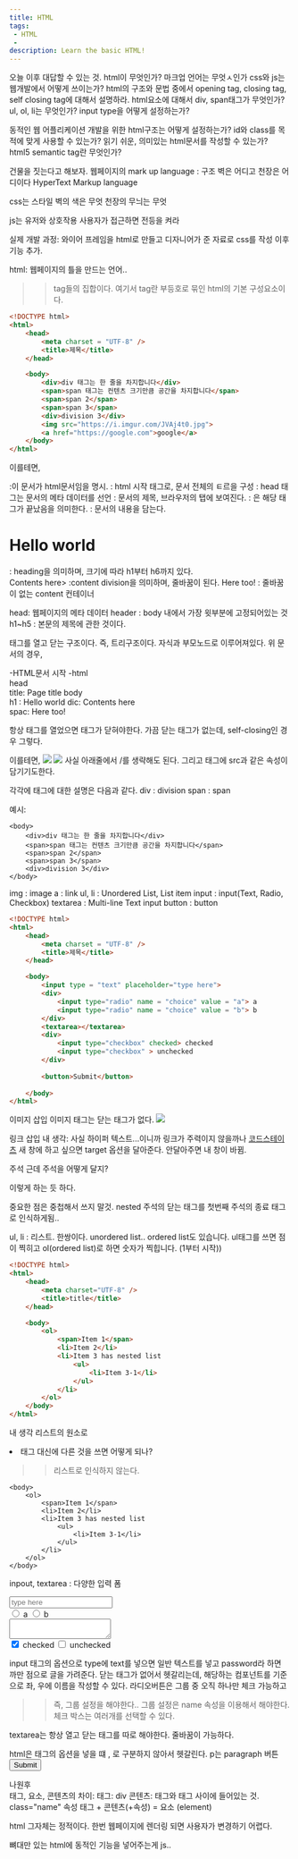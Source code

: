 ```yaml
---
title: HTML
tags: 
 - HTML
 - 
description: Learn the basic HTML!
---
```


오늘 이후 대답할 수 있는 것.
html이 무엇인가? 마크업 언어는 무엇ㅅ인가
css와 js는 웹개발에서 어떻게 쓰이는가?
html의 구조와 문법 중에서 opening tag, closing tag, self closing tag에 대해서 설명하라.
html요소에 대해서 div, span태그가 무엇인가?
ul, ol, li는 무엇인가?
input type을 어떻게 설정하는가?

동적인 웹 어플리케이션 개발을 위한 html구조는 어떻게 설정하는가?
id와 class를 목적에 맞게 사용할 수 있는가?
읽기 쉬운, 의미있는 html문서를 작성할 수 있는가?
html5 semantic tag란 무엇인가?

건물을 짓는다고 해보자.
웹페이지의 mark up language  : 구조
벽은 어디고 천장은 어디이다
HyperText Markup language

css는 스타일
벽의 색은 무엇 천장의 무늬는 무엇

js는 유저와 상호작용
사용자가 접근하면 전등을 켜라

실제 개발 과정:
와이어 프레임을 html로 만들고
디자니어가 준 자료로 css를 작성
이후 기능 추가.

html:
웹페이지의 틀을 만드는 언어..
>> tag들의 집합이다. 
여기서 tag란 부등호로 묶인 html의 기본 구성요소이다.

```html
<!DOCTYPE html>
<html>
    <head>
        <meta charset = "UTF-8" />
        <title>제목</title>
    </head>

    <body>
        <div>div 태그는 한 줄을 차지합니다</div>
        <span>span 태그는 컨텐츠 크기만큼 공간을 차지합니다</span>
        <span>span 2</span>
        <span>span 3</span>
        <div>division 3</div>
        <img src="https://i.imgur.com/JVAj4t0.jpg">
        <a href="https://google.com">google</a>
    </body>
</html>
```

이를테면,
<!DOCTYPE html> :이 문서가 html문서임을 명시.
<html> : html 시작 태그로, 문서 전체의 ㅌ르을 구성
    <head> : head 태그는 문서의 메타 데이터를 선언
        <title>Page title</title> : 문서의 제목, 브라우저의 탭에 보여진다.
    </head> : </태그이름>은 해당 태그가 끝났음을 의미한다.
    <body> : 문서의 내용을 담는다.
        <h1>Hello world</h1> : heading을 의미하며, 크기에 따라 h1부터 h6까지 있다.
        <div>Contents here> :content division을 의미하며, 줄바꿈이 된다.
            <span>Here too!</span> : 줄바꿈이 없는 content 컨테이너
        </div>
    </body>
</html>

head: 웹페이지의 메타 데이터
header : body 내에서 가장 윗부분에 고정되어있는 것
h1~h5 : 본문의 제목에 관한 것이다.



태그를 열고 닫는 구조이다. 즉, 트리구조이다.
자식과 부모노드로 이루어져있다.
위 문서의 경우,

-HTML문서 시작
-html  
    head      
        title: Page title
    body   
        h1 : Hello world
        dic: Contents here  
            spac: Here too!

항상 태그를 열었으면 태그가 닫혀야한다.
가끔 닫는 태그가 없는데,
self-closing인 경우 그렇다. 

이를테면,
<img src = "codestates-logo.png"></img>
<img src = "codestates-logo.png" />
사실 아래줄에서 /를 생략해도 된다.
그리고 태그에 src과 같은 속성이 담기기도한다.

각각에 태그에 대한 설명은 다음과 같다.
div : division
span : span

예시:
<!DOCTYPE html>
<html>
    <head>
        <meta charset = "UTF-8" />
        <title>제목</title>
    </head>

    <body>
        <div>div 태그는 한 줄을 차지합니다</div>
        <span>span 태그는 컨텐츠 크기만큼 공간을 차지합니다</span>
        <span>span 2</span>
        <span>span 3</span>
        <div>division 3</div>
    </body>
</html>

img : image
a : link
ul, li : Unordered List, List item
input : input(Text, Radio, Checkbox)
textarea : Multi-line Text input
button : button

```html
<!DOCTYPE html>
<html>
    <head>
        <meta charset = "UTF-8" />
        <title>제목</title>
    </head>

    <body>
        <input type = "text" placeholder="type here">
        <div>
            <input type="radio" name = "choice" value = "a"> a
            <input type="radio" name = "choice" value = "b"> b
        </div>
        <textarea></textarea>
        <div>
            <input type="checkbox" checked> checked
            <input type="checkbox" > unchecked
        </div>
        
        <button>Submit</button>
        
    </body>
</html>
```

이미지 삽입
이미지 태그는 닫는 태그가 없다.
<img src="https://i.imgur.com/JVAj4t0.jpg">

링크 삽입
내 생각: 사실 하이퍼 텍스트...이니까 링크가 주력이지 않을까나
<a href="https://codestates.com" target = "_blank">코드스테이츠</a>
새 창에 하고 싶으면 target 옵션을 달아준다.
안달아주면 내 창이 바뀜.

주석
근데 주석을 어떻게 달지?
<!-- 내용 --> 이렇게 하는 듯 하다.
중요한 점은 중첩해서 쓰지 말것.
nested 주석의 닫는 태그를 첫번째 주석의 종료 태그로 인식하게됨..

ul, li : 리스트. 한쌍이다.
unordered list.. ordered list도 있습니다.
ul태그를 쓰면 점이 찍히고 ol(ordered list)로 하면 숫자가 찍힙니다. (1부터 시작))

```html
<!DOCTYPE html>
<html>
    <head>
        <meta charset="UTF-8" />
        <title>title</title>
    </head>

    <body>
        <ol>
            <span>Item 1</span>
            <li>Item 2</li>
            <li>Item 3 has nested list
                <ul>
                    <li>Item 3-1</li>
                </ul>
            </li>
        </ol>
    </body>
</html>
```

내 생각
리스트의 원소로 <li>태그 대신에 다른 것을 쓰면 어떻게 되나?
>> 리스트로 인식하지 않는다.
<!DOCTYPE html>
<html>
    <head>
        <meta charset="UTF-8" />
        <title>title</title>
    </head>

    <body>
        <ol>
            <span>Item 1</span>
            <li>Item 2</li>
            <li>Item 3 has nested list
                <ul>
                    <li>Item 3-1</li>
                </ul>
            </li>
        </ol>
    </body>
</html>

inpout, textarea : 다양한 입력 폼

<input type = "text" placeholder="type here">
<div>
    <input type="radio" name = "choice" value = "a"> a
    <input type="radio" name = "choice" value = "b"> b
</div>
<textarea></textarea>
<div>
    <input type="checkbox" checked> checked
    <input type="checkbox" > unchecked
</div>

input 태그의 옵션으로 type에 text를 넣으면 일반 텍스트를 넣고
password라 하면 까만 점으로 글을 가려준다.
닫는 태그가 없어서 헷갈리는데, 해당하는 컴포넌트를 기준으로 좌, 우에 이름을 작성할 수 있다.
라디오버튼은 그룹 중 오직 하나만 체크 가능하고 
>> 즉, 그룹 설정을 해야한다..
>> 그룹 설정은 name 속성을 이용해서 해야한다.
체크 박스는 여러개를 선택할 수 있다.

textarea는 항상 열고 닫는 태그를 따로 해야한다.
줄바꿈이 가능하다.

html은 태그의 옵션을 넣을 떄 , 로 구분하지 않아서 헷갈린다.
p는 paragraph
버튼
<button>Submit</button>

<div class = "name">나원후</div>
태그, 요소, 콘텐츠의 차이:
태그: div
콘텐츠: 태그와 태그 사이에 들어있는 것.
class="name" 속성
태그 + 콘텐츠(+속성) = 요소 (element)

html 그자체는 정적이다. 
한번 웹페이지에 렌더링 되면 사용자가 변경하기 어렵다.

뼈대만 있는 html에 동적인 기능을 넣어주는게 js..

